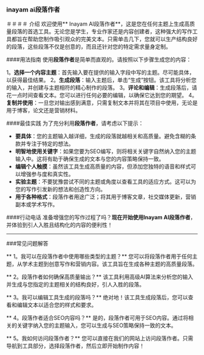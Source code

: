 ### inayam ai段落作者

＃＃＃＃ 介绍
欢迎使用** Inayam AI段落作者**，这是您在任何主题上生成高质量段落的首选工具。无论您是学生，专业作家还是内容创建者，这种强大的写作工具都旨在帮助您制作吸引观众的完美文本。只需单击几下，您就可以生产结构良好的段落，这些段落不仅是创意的，而且还针对您的特定需求量身定制。

####用法指南
使用**段落作者**是简单而直观的。请按照以下步骤生成您的内容：

1。**选择一个内容主题**：首先输入要在提供的输入字段中写的主题。尽可能具体，以获得最佳结果。
2。**生成段落**：输入主题后，单击“生成”按钮。该工具将分析您的输入，并创建与主题相符的精心制作的段落。
3。**评论和编辑**：生成段落后，请花一点时间查看文本。您可以进行任何必要的编辑，以确保它达到您的期望。
4。**复制并使用**：一旦您对输出感到满意，只需复制文本并将其在项目中使用，无论是用于博客，论文还是营销材料。

####最佳实践
为了充分利用**段落作者**，请考虑以下提示：

-  **要具体**：您的主题输入越详细，生成的段落就越相关和高质量。避免含糊的条款并专注于特定的想法。
-  **明智地使用关键字**：如果您要为SEO编写，则将相关关键字自然纳入您的主题输入中。这将有助于确保生成的文本与您的内容策略保持一致。
-  **编辑个人触摸**：虽然该工具生成高质量的内容，但添加您独特的语音和样式可以增强参与度和真实性。
-  **实验主题**：不要犹豫尝试不同的主题或角度以查看工具的适应方式。这可以为您的写作引发新的想法和创造性方向。
-  **用于各种格式**：段落作者用途广泛；将其用于博客文章，社交媒体更新，营销副本或学术写作。

####行动电话
准备增强您的写作过程了吗？**现在开始使用Inayam AI段落作者**，并体验到引人入胜且结构化的内容的便利性！

---

###常见问题解答

** 1。我可以在段落作者中使用哪些类型的主题？**
您可以将段落作者用于任何主题，从学术主题到创意写作和营销内容。该工具旨在生成各种主题的高质量段落。

** 2。段落作者如何确保高质量输出？**
该工具利用高级AI算法来分析您的输入并生成与您指定的主题相关的结构良好，引人入胜的段落。

** 3。我可以编辑工具生成的段落吗？**
绝对地！该工具生成段落后，您可以查看和编辑文本以适合您的样式和要求。

** 4。段落作者适合SEO内容吗？**
是的，段落作者可用于SEO内容。通过将相关的关键字纳入您的主题输入，您可以生成与SEO策略保持一致的文本。

** 5。我如何访问段落作者？**
您可以直接在我们的网站上访问段落作者。只需导航到工具部分，选择段落作者，然后立即开始制作内容！